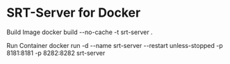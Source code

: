 # SRT-Server for Docker

Build Image docker build --no-cache -t srt-server .

Run Container docker run -d --name srt-server --restart unless-stopped -p 8181:8181 -p 8282:8282 srt-server
